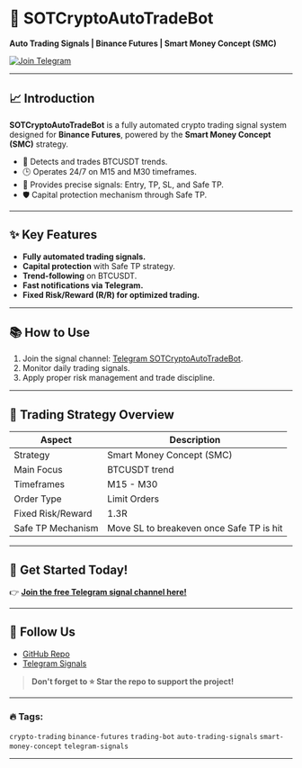 # 🚀 SOTCryptoAutoTradeBot
**Auto Trading Signals | Binance Futures | Smart Money Concept (SMC)**

[![Join Telegram](https://img.shields.io/badge/Join-Telegram-blue?logo=telegram)](https://t.me/sotcforme)

---

## 📈 Introduction

**SOTCryptoAutoTradeBot** is a fully automated crypto trading signal system designed for **Binance Futures**, powered by the **Smart Money Concept (SMC)** strategy.

- 🧠 Detects and trades BTCUSDT trends.
- 🕒 Operates 24/7 on M15 and M30 timeframes.
- 🎯 Provides precise signals: Entry, TP, SL, and Safe TP.
- 🛡️ Capital protection mechanism through Safe TP.

---

## ✨ Key Features

- **Fully automated trading signals.**
- **Capital protection** with Safe TP strategy.
- **Trend-following** on BTCUSDT.
- **Fast notifications via Telegram.**
- **Fixed Risk/Reward (R/R) for optimized trading.**

---

## 📚 How to Use

1. Join the signal channel: [Telegram SOTCryptoAutoTradeBot](https://t.me/sotcforme).
2. Monitor daily trading signals.
3. Apply proper risk management and trade discipline.

---

## 🧠 Trading Strategy Overview

| Aspect              | Description |
|----------------------|-------------|
| Strategy             | Smart Money Concept (SMC) |
| Main Focus           | BTCUSDT trend |
| Timeframes           | M15 - M30 |
| Order Type           | Limit Orders |
| Fixed Risk/Reward    | 1.3R |
| Safe TP Mechanism    | Move SL to breakeven once Safe TP is hit |

---

## 🚀 Get Started Today!

👉 [**Join the free Telegram signal channel here!**](https://t.me/sotcforme)

---

## 📣 Follow Us

- [GitHub Repo](https://github.com/sotbotwluv/SOTCryptoAutoTradeBot)
- [Telegram Signals](https://t.me/sotcforme)

> **Don't forget to ⭐ Star the repo to support the project!**

---

### 🔥 Tags:
`crypto-trading` `binance-futures` `trading-bot` `auto-trading-signals` `smart-money-concept` `telegram-signals`

---
